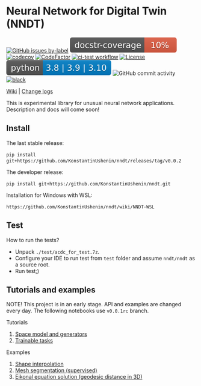 # Neural Network for Digital Twin (NNDT)

[![GitHub issues by-label](https://img.shields.io/github/issues/KonstantinUshenin/nndt/good%20first%20issue)](https://github.com/KonstantinUshenin/nndt/issues?q=is%3Aissue+is%3Aopen+label%3A%22good+first+issue%22)
[![docstr_coverage](https://github.com/KonstantinUshenin/nndt/blob/main/badge.svg)](https://github.com/KonstantinUshenin/nndt)
[![codecov](https://codecov.io/gh/KonstantinUshenin/nndt/branch/main/graph/badge.svg)](https://codecov.io/gh/KonstantinUshenin/nndt)
[![CodeFactor](https://www.codefactor.io/repository/github/konstantinushenin/nndt/badge)](https://www.codefactor.io/repository/github/konstantinushenin/nndt)
[![ci-test workflow](https://github.com/KonstantinUshenin/nndt/actions/workflows/ci-workflow.yml/badge.svg)](https://github.com/KonstantinUshenin/nndt/actions/workflows/ci-workflow.yml)
[![License](https://img.shields.io/github/license/KonstantinUshenin/nndt)](https://github.com/KonstantinUshenin/nndt/blob/main/LICENSE)
[![Python version](https://github.com/KonstantinUshenin/nndt/blob/fast-changes-2/python-badge.svg)](https://www.python.org/downloads/release/python-380/)
![GitHub commit activity](https://img.shields.io/github/commit-activity/m/KonstantinUshenin/nndt)
[![black](https://img.shields.io/badge/code%20style-black-000000.svg)](https://github.com/psf/black)


[Wiki](https://github.com/KonstantinUshenin/nndt/wiki) | [Change logs](https://github.com/KonstantinUshenin/nndt/blob/v0.0.1rc/CHANGELOG.md)

This is experimental library for unusual neural network applications. Description and docs will come soon!

## Install
 
The last stable release:
```
pip install git+https://github.com/KonstantinUshenin/nndt/releases/tag/v0.0.2
```

The developer release:
```
pip install git+https://github.com/KonstantinUshenin/nndt.git
```

Installation for Windows with WSL:
```
https://github.com/KonstantinUshenin/nndt/wiki/NNDT-WSL
```

## Test

How to run the tests?
 - Unpack `./test/acdc_for_test.7z`.
 - Configure your IDE to run test from `test` folder and assume `nndt/nndt` as a source root.
 - Run test;)
 
## Tutorials and examples

NOTE! This project is in an early stage. API and examples are changed every day. 
The following notebooks use `v0.0.1rc` branch.

Tutorials
1. [Space model and generators](https://drive.google.com/file/d/16VEUCfcCtRQOYGqe6N2MBsIsD8OILufL/view?usp=sharing)
2. [Trainable tasks](https://drive.google.com/file/d/16ZnfqzL9VsGqnyWG4zV9uVcwFSvlHdYN/view?usp=sharing)

Examples
1. [Shape interpolation](https://github.com/KonstantinUshenin/nndt/blob/main/demos_preliminary/sdf_multiple_files.py)
2. [Mesh segmentation (supervised)](https://github.com/KonstantinUshenin/nndt/blob/main/demos_preliminary/mesh_segmentation.py)
3. [Eikonal equation solution (geodesic distance in 3D)](https://github.com/KonstantinUshenin/nndt/blob/main/demos_preliminary/eikonal_on_primitives.py)


